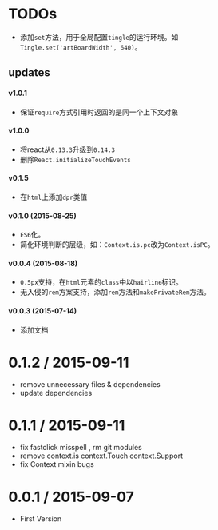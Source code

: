 # TODOs

* 添加`set`方法，用于全局配置`tingle`的运行环境。如`Tingle.set('artBoardWidth', 640)`。

## updates

#### v1.0.1

* 保证`require`方式引用时返回的是同一个上下文对象

#### v1.0.0

* 将react从`0.13.3`升级到`0.14.3`
* 删除`React.initializeTouchEvents`

#### v0.1.5

* 在`html`上添加`dpr`类值

#### v0.1.0 (2015-08-25)

* `ES6`化。
* 简化环境判断的层级，如：`Context.is.pc`改为`Context.isPC`。

#### v0.0.4 (2015-08-18)

* `0.5px`支持，在`html`元素的`class`中以`hairline`标识。
* 无入侵的`rem`方案支持，添加`rem`方法和`makePrivateRem`方法。

#### v0.0.3 (2015-07-14)

* 添加文档

0.1.2 / 2015-09-11
==================

 * remove unnecessary files & dependencies
 * update dependencies

0.1.1 / 2015-09-11
==================

 * fix fastclick misspell , rm git modules
 * remove context.is context.Touch context.Support
 * fix Context mixin bugs

0.0.1 / 2015-09-07
==================

 * First Version